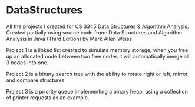 # DataStructures
All the projects I created for CS 3345 Data Structures &amp; Algorithm Analysis.
Created partially using source code from:
Data Structures and Algorithm Analysis in Java (Third Edition) by Mark Allen Weiss

Project 1 is a linked list created to simulate memory storage, when you free up an allocated node between two free nodes it will automatically merge all 3 nodes into one.

Project 2 is a binary search tree with the ability to rotate right or left, mirror and compare structures.

Project 3 is a priority queue implementing a binary heap, using a collection of printer requests as an example.
